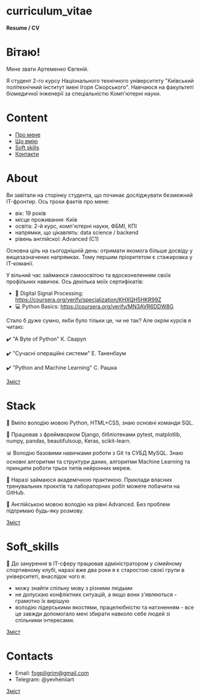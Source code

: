 # curriculum_vitae
**Resume / CV**


# Вітаю!
<p>Мене звати Артеменко Євгеній.</p>
<p>
    Я студент 2-го курсу Національного технічного університету "Київський політехнічний інститут
    імені Ігоря Сікорського". Навчаюся на факультеті біомедичної інженерії за
    спеціальністю Комп'ютерні науки.
</p>


# Content
- [Про мене](#about)
- [Що вмію](#stack)
- [Soft skills](#soft_skills)
- [Контакти](#contacts)


# About
<p>
  Ви завітали на сторінку студента, що починає досліджувати безмежний IT-фронтир.
  Ось трохи фактів про мене:
</p>

- вік: 19 років
- місце проживання: Київ
- освіта: 2-й курс, комп'ютерні науки, ФБМІ, КПІ
- напрямки, що цікавлять: data science / backend
- рівень англійскої: Advanced (C1)

<p>
  Основна ціль на сьогоднішній день: отримати якомога більше досвіду у вищезазначених напрямках.
  Тому першим пріоритетом є стажировка у IT-команії.
</p>

<p>
  У вільний час займаюся самоосвітою та вдосконеленням своїк профільних навичок.
  Ось декілька моїх сертифікатів:
</p>

- 🔬 Digital Signal Processing: https://coursera.org/verify/specialization/KHXQH5HKR99Z
- 💻 Python Basics: https://coursera.org/verify/MN3AVR6DDW8G

<p>
  Стало б дуже сумно, якби було тільки це, чи не так?
  Але окрім курсів я читаю:
</p>

✔️ "A Byte of Python" К. Сваруп

✔️ "Сучасні операційні системи" Е. Таненбаум

✔️ "Python and Machine Learning" С. Рашка

[Зміст](#content)


# Stack
<p>
    🐍 Вміло володію мовою Python, HTML+CSS, знаю основні команди SQL.
</p>
<p>
    📂 Працював з фреймворком Django, бібліотеками pytest, matplotlib, numpy, pandas,
    beautifulsoup, Keras, scikit-learn.
</p>
<p>
    📊 Володію базовими навичками роботи з Git та СУБД MySQL. Знаю основні алгоритми та структури даних,
    алгоритми Machine Learning та принципи роботи трьох типів нейронних мереж.
</p>
<p>
    🌱 Наразі займаюся академічною практикою. Приклади власних тренувальних проєктів
    та лабораторних робіт можете побачити на GitHub.
</p>
<p>
    🎤 Англійською мовою володію на рівні Advanced. Без проблем підтримаю будь-яку розмову.
</p>

[Зміст](#content)


# Soft_skills
<p>
    💁 До занурення в IT-сферу працював адміністратором у сімейному спортивному клубі,
    наразі вже два роки я є старостою своєї групи в університеті,
    внаслідок чого я:
</p>

- можу знайти спільну мову з різними людьми
- не допускаю конфліктних ситуацій, а якщо вони з'являються - грамотно їх вирішую
- володію лідерськими якостями, працелюбністю та натхненням - все це
  завжди допомогало мені збирати навколо себе людей зі спільними інтересами.

[Зміст](#content)


# Contacts
- Email: fogpiligrim@gmail.com
- Telegram: @yevheniiart

[Зміст](#content)
